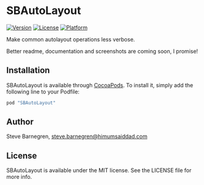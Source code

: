 # SBAutoLayout

[![Version](https://img.shields.io/cocoapods/v/SBAutoLayout.svg?style=flat)](http://cocoapods.org/pods/SBAutoLayout)
[![License](https://img.shields.io/cocoapods/l/SBAutoLayout.svg?style=flat)](http://cocoapods.org/pods/SBAutoLayout)
[![Platform](https://img.shields.io/cocoapods/p/SBAutoLayout.svg?style=flat)](http://cocoapods.org/pods/SBAutoLayout)

Make common autolayout operations less verbose.

Better readme, documentation and screenshots are coming soon, I promise!

## Installation

SBAutoLayout is available through [CocoaPods](http://cocoapods.org). To install
it, simply add the following line to your Podfile:

```ruby
pod "SBAutoLayout"
```

## Author

Steve Barnegren, steve.barnegren@himumsaiddad.com

## License

SBAutoLayout is available under the MIT license. See the LICENSE file for more info.
